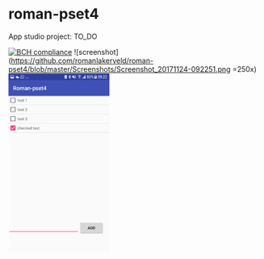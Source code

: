 # roman-pset4
App studio project: TO_DO

[![BCH compliance](https://bettercodehub.com/edge/badge/romanlakerveld/roman-pset4?branch=master)](https://bettercodehub.com/)
![screenshot](https://github.com/romanlakerveld/roman-pset4/blob/master/Screenshots/Screenshot_20171124-092251.png =250x)
<img src="https://github.com/romanlakerveld/roman-pset4/blob/master/Screenshots/Screenshot_20171124-092251.png" alt="Drawing" style="width: 200px;"/>
